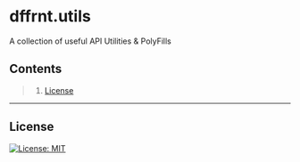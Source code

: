 # dffrnt.utils
A collection of useful API Utilities & PolyFills

## Contents

> 1. [License](#license)

---
## License

[![License: MIT](https://img.shields.io/badge/License-MIT-yellow.svg)](https://opensource.org/licenses/MIT)
